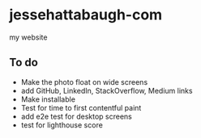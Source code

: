 # jessehattabaugh-com

my website

## To do

-   Make the photo float on wide screens
-   add GitHub, LinkedIn, StackOverflow, Medium links
-   Make installable
-   Test for time to first contentful paint
-   add e2e test for desktop screens
-   test for lighthouse score
